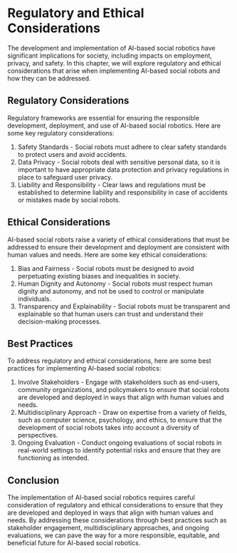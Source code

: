 Regulatory and Ethical Considerations
=================================================================================

The development and implementation of AI-based social robotics have significant implications for society, including impacts on employment, privacy, and safety. In this chapter, we will explore regulatory and ethical considerations that arise when implementing AI-based social robots and how they can be addressed.

Regulatory Considerations
-------------------------

Regulatory frameworks are essential for ensuring the responsible development, deployment, and use of AI-based social robotics. Here are some key regulatory considerations:

1. Safety Standards - Social robots must adhere to clear safety standards to protect users and avoid accidents.
2. Data Privacy - Social robots deal with sensitive personal data, so it is important to have appropriate data protection and privacy regulations in place to safeguard user privacy.
3. Liability and Responsibility - Clear laws and regulations must be established to determine liability and responsibility in case of accidents or mistakes made by social robots.

Ethical Considerations
----------------------

AI-based social robots raise a variety of ethical considerations that must be addressed to ensure their development and deployment are consistent with human values and needs. Here are some key ethical considerations:

1. Bias and Fairness - Social robots must be designed to avoid perpetuating existing biases and inequalities in society.
2. Human Dignity and Autonomy - Social robots must respect human dignity and autonomy, and not be used to control or manipulate individuals.
3. Transparency and Explainability - Social robots must be transparent and explainable so that human users can trust and understand their decision-making processes.

Best Practices
--------------

To address regulatory and ethical considerations, here are some best practices for implementing AI-based social robotics:

1. Involve Stakeholders - Engage with stakeholders such as end-users, community organizations, and policymakers to ensure that social robots are developed and deployed in ways that align with human values and needs.
2. Multidisciplinary Approach - Draw on expertise from a variety of fields, such as computer science, psychology, and ethics, to ensure that the development of social robots takes into account a diversity of perspectives.
3. Ongoing Evaluation - Conduct ongoing evaluations of social robots in real-world settings to identify potential risks and ensure that they are functioning as intended.

Conclusion
----------

The implementation of AI-based social robotics requires careful consideration of regulatory and ethical considerations to ensure that they are developed and deployed in ways that align with human values and needs. By addressing these considerations through best practices such as stakeholder engagement, multidisciplinary approaches, and ongoing evaluations, we can pave the way for a more responsible, equitable, and beneficial future for AI-based social robotics.
